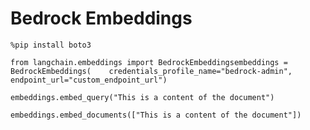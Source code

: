 Bedrock Embeddings
==================

    %pip install boto3

    from langchain.embeddings import BedrockEmbeddingsembeddings = BedrockEmbeddings(    credentials_profile_name="bedrock-admin", endpoint_url="custom_endpoint_url")

    embeddings.embed_query("This is a content of the document")

    embeddings.embed_documents(["This is a content of the document"])